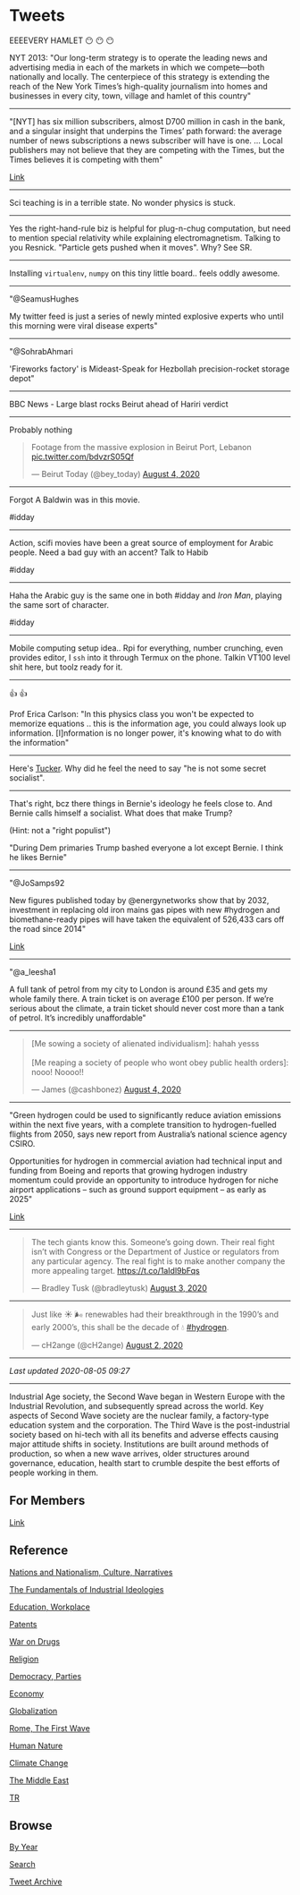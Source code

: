 # Tweets



EEEEVERY HAMLET 😶 😶 😶 

NYT 2013: "Our long-term strategy is to operate the leading news and
advertising media in each of the markets in which we compete—both
nationally and locally. The centerpiece of this strategy is extending
the reach of the New York Times’s high-quality journalism into homes
and businesses in every city, town, village and hamlet of this
country"

---

"[NYT] has six million subscribers, almost D700 million in cash in the
bank, and a singular insight that underpins the Times’ path forward:
the average number of news subscriptions a news subscriber will have
is one. ...  Local publishers may not believe that they are competing
with the Times, but the Times believes it is competing with them"

[Link](https://www.cjr.org/analysis/nytimes-subscriptions-local-publishers-compete.php)

---

Sci teaching is in a terrible state. No wonder physics is stuck.

---

Yes the right-hand-rule biz is helpful for plug-n-chug computation,
but need to mention special relativity while explaining
electromagnetism. Talking to you Resnick. "Particle gets pushed when
it moves". Why? See SR.

---

Installing `virtualenv`, `numpy` on this tiny little board.. feels
oddly awesome.

---

"@SeamusHughes

My twitter feed is just a series of newly minted explosive experts who
until this morning were viral disease experts"

---

"@SohrabAhmari

'Fireworks factory' is Mideast-Speak for Hezbollah precision-rocket storage depot"

---

BBC News - Large blast rocks Beirut ahead of Hariri verdict

---

Probably nothing

<blockquote class="twitter-tweet"><p lang="en" dir="ltr">Footage from the massive explosion in Beirut Port, Lebanon <a href="https://t.co/bdvzrS05Qf">pic.twitter.com/bdvzrS05Qf</a></p>&mdash; Beirut Today (@bey_today) <a href="https://twitter.com/bey_today/status/1290670725129371648?ref_src=twsrc%5Etfw">August 4, 2020</a></blockquote> <script async src="https://platform.twitter.com/widgets.js" charset="utf-8"></script>

---

Forgot A Baldwin was in this movie. 

\#idday

---

Action, scifi movies have been a great source of employment for Arabic
people. Need a bad guy with an accent? Talk to Habib

\#idday

---

Haha the Arabic guy is the same one in both \#idday and *Iron Man*,
playing the same sort of character. 

\#idday

---

Mobile computing setup idea.. Rpi for everything, number crunching,
even provides editor, I `ssh` into it through Termux on the
phone. Talkin VT100 level shit here, but toolz ready for it.

---

👍 👍 

Prof Erica Carlson: "In this physics class you won't be expected to
memorize equations .. this is the information age, you could always
look up information.  [I]nformation is no longer power, it's knowing
what to do with the information"

---

Here's [Tucker](https://youtu.be/G1UpFHsbOf0?t=1217). Why did he feel
the need to say "he is not some secret socialist".

---

That's right, bcz there things in Bernie's ideology he feels close
to. And Bernie calls himself a socialist. What does that make Trump?

(Hint: not a "right populist")

"During Dem primaries Trump bashed everyone a lot except Bernie. I
think he likes Bernie"

---

"@JoSamps92

New figures published today by @energynetworks show that by 2032,
investment in replacing old iron mains gas pipes with new #hydrogen
and biomethane-ready pipes will have taken the equivalent of 526,433
cars off the road since 2014"

[Link](https://mobile.twitter.com/JoSamps92/status/1290547360586772485)

---

"@a_leesha1

A full tank of petrol from my city to London is around £35 and gets my
whole family there. A train ticket is on average £100 per person. If
we’re serious about the climate, a train ticket should never cost more
than a tank of petrol. It’s incredibly unaffordable"

---

<blockquote class="twitter-tweet"><p lang="en" dir="ltr">[Me sowing a society of alienated individualism]: hahah yesss<br><br>[Me reaping a society of people who wont obey public health orders]: nooo! Noooo!!</p>&mdash; James (@cashbonez) <a href="https://twitter.com/cashbonez/status/1290464542904987648?ref_src=twsrc%5Etfw">August 4, 2020</a></blockquote> <script async src="https://platform.twitter.com/widgets.js" charset="utf-8"></script>

---

"Green hydrogen could be used to significantly reduce aviation
emissions within the next five years, with a complete transition to
hydrogen-fuelled flights from 2050, says new report from Australia’s
national science agency CSIRO.

Opportunities for hydrogen in commercial aviation had technical input
and funding from Boeing and reports that growing hydrogen industry
momentum could provide an opportunity to introduce hydrogen for niche
airport applications – such as ground support equipment – as early as
2025"

[Link](https://www.h2-view.com/story/complete-transition-to-hydrogen-fuelled-flights-from-2050-says-new-csiro-report/)

---

<blockquote class="twitter-tweet"><p lang="en" dir="ltr">The tech giants know this. Someone’s going down. Their real fight isn’t with Congress or the Department of Justice or regulators from any particular agency. The real fight is to make another company the more appealing target. <a href="https://t.co/1aIdl9bFqs">https://t.co/1aIdl9bFqs</a></p>&mdash; Bradley Tusk (@bradleytusk) <a href="https://twitter.com/bradleytusk/status/1290316670414839809?ref_src=twsrc%5Etfw">August 3, 2020</a></blockquote> <script async src="https://platform.twitter.com/widgets.js" charset="utf-8"></script>

---

<blockquote class="twitter-tweet"><p lang="en" dir="ltr">Just like ☀️ 🌬️ renewables had their breakthrough in the 1990’s and early 2000’s, this shall be the decade of 💧 <a href="https://twitter.com/hashtag/hydrogen?src=hash&amp;ref_src=twsrc%5Etfw">#hydrogen</a>.</p>&mdash; cH2ange (@cH2ange) <a href="https://twitter.com/cH2ange/status/1289852186374152192?ref_src=twsrc%5Etfw">August 2, 2020</a></blockquote> <script async src="https://platform.twitter.com/widgets.js" charset="utf-8"></script>

---

*Last updated 2020-08-05 09:27*

---

Industrial Age society, the Second Wave began in Western Europe with
the Industrial Revolution, and subsequently spread across the
world. Key aspects of Second Wave society are the nuclear family, a
factory-type education system and the corporation. The Third Wave is
the post-industrial society based on hi-tech with all its benefits and
adverse effects causing major attitude shifts in society. Institutions
are built around methods of production, so when a new wave arrives,
older structures around governance, education, health start to crumble
despite the best efforts of people working in them.

## For Members

[Link](https://thirdwave-members.herokuapp.com)

## Reference

[Nations and Nationalism, Culture, Narratives](/2013/02/nations-and-nationalism.md)

[The Fundamentals of Industrial Ideologies](/2011/04/fundamentals-of-industrial-ideologies.md)

[Education, Workplace](2017/09/education-workplace.md)

[Patents](/2018/09/patents.md)

[War on Drugs](/2019/11/war-on-drugs.md)

[Religion](/2015/04/god-religion.md)

[Democracy, Parties](/2016/11/democracy.md)

[Economy](/2018/05/economy.md)

[Globalization](/2018/09/globalization.md)

[Rome, The First Wave](/2017/12/rome.md)

[Human Nature](/2020/07/human-nature.md)

[Climate Change](/2018/12/climate.md)

[The Middle East](/2019/07/middleeast.md)

[TR](../tr)

## Browse

[By Year](years.md)

[Search](search.html)

[Tweet Archive](/tweets/README.md)
